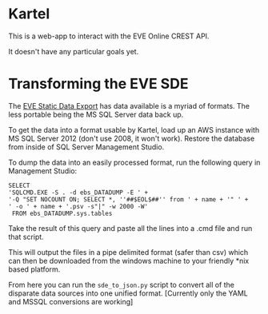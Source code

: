 Kartel
======

This is a web-app to interact with the EVE Online CREST API.

It doesn't have any particular goals yet.

Transforming the EVE SDE
========================

The [EVE Static Data Export](https://developers.eveonline.com/resource/static-data-export) has
data available is a myriad of formats. The less portable being the MS SQL Server data back up.

To get the data into a format usable by Kartel, load up an AWS instance with MS SQL Server 2012
(don't use 2008, it won't work). Restore the database from inside of SQL Server Management Studio.

To dump the data into an easily processed format, run the following query in Management Studio:

    SELECT 
    'SQLCMD.EXE -S . -d ebs_DATADUMP -E ' +
    '-Q "SET NOCOUNT ON; SELECT *, ''##$EOL$##'' from ' + name + '" ' + 
    ' -o ' + name + '.psv -s"|" -w 2000 -W'
     FROM ebs_DATADUMP.sys.tables

Take the result of this query and paste all the lines into a .cmd file and run that script.

This will output the files in a pipe delimited format (safer than csv) which can then be downloaded
from the windows machine to your friendly *nix based platform.

From here you can run the `sde_to_json.py` script to convert all of the disparate data sources into 
one unified format. [Currently only the YAML and MSSQL conversions are working]
